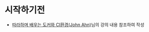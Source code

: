 # 시작하기전
- [따라하며 배우는 도커와 CI환경(John Ahn)](https://www.inflearn.com/course/따라하며-배우는-도커-ci)님의 강의 내용 참조하여 작성